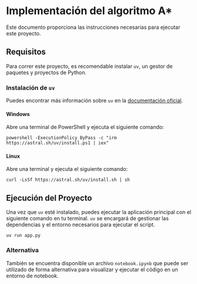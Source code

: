 # Implementación del algoritmo A*
Este documento proporciona las instrucciones necesarias para ejecutar este proyecto.

## Requisitos
Para correr este proyecto, es recomendable instalar `uv`, un gestor de paquetes y proyectos de Python.

### Instalación de `uv`
Puedes encontrar más información sobre `uv` en la [documentación oficial](https://docs.astral.sh/uv/).

#### Windows
Abre una terminal de PowerShell y ejecuta el siguiente comando:

```shell
powershell -ExecutionPolicy ByPass -c "irm https://astral.sh/uv/install.ps1 | iex"
```

#### Linux
Abre una terminal y ejecuta el siguiente comando:

```shell
curl -LsSf https://astral.sh/uv/install.sh | sh
```

## Ejecución del Proyecto
Una vez que `uv` esté instalado, puedes ejecutar la aplicación principal con el siguiente comando en tu terminal. `uv` se encargará de gestionar las dependencias y el entorno necesarios para ejecutar el script.

```shell
uv run app.py
```

### Alternativa
También se encuentra disponible un archivo `notebook.ipynb` que puede ser utilizado de forma alternativa para visualizar y ejecutar el código en un entorno de notebook.
